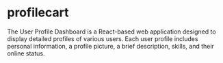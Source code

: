 # profilecart
The User Profile Dashboard is a React-based web application designed to display detailed profiles of various users. Each user profile includes personal information, a profile picture, a brief description, skills, and their online status. 
